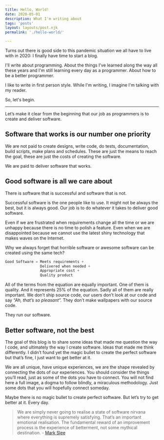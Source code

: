 ```yaml
---
title: Hello, World!
date: 2020-05-01
description: What I'm writing about
tags: 'posts'
layout: layouts/post.njk
permalink: './hello-world/'

---
```


Turns out there is good side to this pandemic situation we all have to live with in 2020: I finally have time to start a blog.

I'll write about programming. About the things I've learned along the way all these years and I'm still learning every day as a programmer. About how to be a better programmer.

I like to write in first person style. While I'm writing, I imagine I'm talking with my reader.

So, let's begin.
___

Let’s make it clear from the beginning that our job as programmers is to create and deliver software. 

## Software that works is our number one priority

We are not paid to create designs, write code, do tests, documentation, build scripts, make plans and schedules. 
These are just the means to reach the goal, these are just the costs of creating the software. 

We are paid to deliver software that works.

## Good software is all we care about

There is software that is successful and software that is not. 

Successful software is the one people like to use. 
It might not be always the best, but it is always good. 
Our job is to do whatever it takes to deliver good software. 

Even if we are frustrated when requirements change all the time or we are unhappy because there is no time to polish a feature. 
Even when we are disappointed because we cannot use the latest shiny technology that makes waves on the Internet. 

Why we always forget that horrible software or awesome software can be created using the same tech?

``` js
Good Software = Meets requirements +
                Delivered when needed +
                Appropriate cost +
                Quality product
```

All of the terms from the equation are equally important. One of them is quality. And it represents 25% of the equation. Sadly all of them are really important.
We don’t ship source code, our users don’t look at our code and say *“Ah, that’s so pleasant”.* They don’t make wallpapers with our source code. 

They run our software. 

## Better software, not the best

The goal of this blog is to share some ideas that made me question the way I code, and ultimately the way I create software. Ideas that made me think differently. I didn’t found yet the magic bullet to create the perfect software but that’s fine, I just want to get better at it.

We are all unique, have unique experiences, we are the shape revealed by connecting the dots of our experiences. You should consider the things you’ll read, just as some of the dots you have to connect. 
You will not find here a full image, a dogma to follow blindly, a miraculous methodology. 
Just some dots that you will hopefully connect someday.

Maybe there is no magic bullet to create perfect software. But let’s try to get better at it. Every day.


> We are simply never going to realise a state of software nirvana where everything is supremely satisfying. 
That’s an important emotional realisation. The fundamental reward of an improvement process is the experience 
of betterment, not some mythical destination. - [Mark Slee](https://engineering.fb.com/uncategorized/thoughts-on-software-quality/) 
